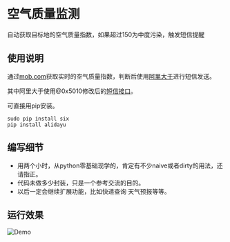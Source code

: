 # 空气质量监测

自动获取目标地的空气质量指数，如果超过150为中度污染，触发短信提醒

## 使用说明

通过[mob.com](http://api.mob.com/#/apiwiki/environment)获取实时的空气质量指数，判断后使用[阿里大于](https://www.alidayu.com/?spm=0.0.1.d10001.IQfB88)进行短信发送。

其中阿里大于使用@0x5010修改后的[短信接口](https://github.com/0x5010/alidayu)。

可直接用pip安装。

```shell
sudo pip install six
pip install alidayu
```

## 编写细节

* 用两个小时，从python零基础现学的，肯定有不少naive或者dirty的用法，还请指正。
* 代码未做多少封装，只是一个参考交流的目的。
* 以后一定会继续扩展功能，比如快递查询 天气预报等等。

## 运行效果

![Demo](http://oklhb00qa.bkt.clouddn.com/air.jpg)